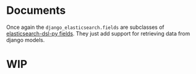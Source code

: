 # Documents


Once again the ``django_elasticsearch.fields`` are subclasses of [elasticsearch-dsl-py fields](http://elasticsearch-dsl.readthedocs.io/en/stable/persistence.html#mappings).
They just add support for retrieving data from django models.


# WIP
